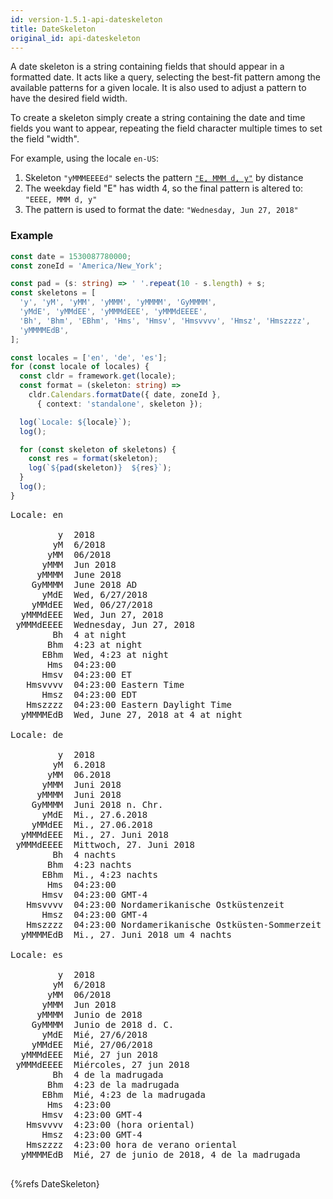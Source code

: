 ```yaml
---
id: version-1.5.1-api-dateskeleton
title: DateSkeleton
original_id: api-dateskeleton
---
```


A date skeleton is a string containing fields that should appear in a formatted date. It acts like a query, selecting the best-fit pattern among the available patterns for a given locale. It is also used to adjust a pattern to have the desired field width.

To create a skeleton simply create a string containing the date and time fields you want to appear, repeating the field character multiple times to set the field "width".

For example, using the locale `en-US`:

  1. Skeleton `"yMMMEEEEd"` selects the pattern [`"E, MMM d, y"`](https://github.com/unicode-cldr/cldr-dates-modern/blob/32.0.0/main/en/ca-gregorian.json#L382) by distance
  2. The weekday field "E" has width 4, so the final pattern is altered to: `"EEEE, MMM d, y"`
  3. The pattern is used to format the date: `"Wednesday, Jun 27, 2018"`

### Example

```typescript
const date = 1530087780000;
const zoneId = 'America/New_York';

const pad = (s: string) => ' '.repeat(10 - s.length) + s;
const skeletons = [
  'y', 'yM', 'yMM', 'yMMM', 'yMMMM', 'GyMMMM',
  'yMdE', 'yMMdEE', 'yMMMdEEE', 'yMMMdEEEE',
  'Bh', 'Bhm', 'EBhm', 'Hms', 'Hmsv', 'Hmsvvvv', 'Hmsz', 'Hmszzzz',
  'yMMMMEdB',
];

const locales = ['en', 'de', 'es'];
for (const locale of locales) {
  const cldr = framework.get(locale);
  const format = (skeleton: string) =>
    cldr.Calendars.formatDate({ date, zoneId },
      { context: 'standalone', skeleton });

  log(`Locale: ${locale}`);
  log();

  for (const skeleton of skeletons) {
    const res = format(skeleton);
    log(`${pad(skeleton)}  ${res}`);
  }
  log();
}
```
<pre class="output">
Locale: en
&nbsp;
         y  2018
        yM  6/2018
       yMM  06/2018
      yMMM  Jun 2018
     yMMMM  June 2018
    GyMMMM  June 2018 AD
      yMdE  Wed, 6/27/2018
    yMMdEE  Wed, 06/27/2018
  yMMMdEEE  Wed, Jun 27, 2018
 yMMMdEEEE  Wednesday, Jun 27, 2018
        Bh  4 at night
       Bhm  4:23 at night
      EBhm  Wed, 4:23 at night
       Hms  04:23:00
      Hmsv  04:23:00 ET
   Hmsvvvv  04:23:00 Eastern Time
      Hmsz  04:23:00 EDT
   Hmszzzz  04:23:00 Eastern Daylight Time
  yMMMMEdB  Wed, June 27, 2018 at 4 at night
&nbsp;
Locale: de
&nbsp;
         y  2018
        yM  6.2018
       yMM  06.2018
      yMMM  Juni 2018
     yMMMM  Juni 2018
    GyMMMM  Juni 2018 n. Chr.
      yMdE  Mi., 27.6.2018
    yMMdEE  Mi., 27.06.2018
  yMMMdEEE  Mi., 27. Juni 2018
 yMMMdEEEE  Mittwoch, 27. Juni 2018
        Bh  4 nachts
       Bhm  4:23 nachts
      EBhm  Mi., 4:23 nachts
       Hms  04:23:00
      Hmsv  04:23:00 GMT-4
   Hmsvvvv  04:23:00 Nordamerikanische Ostküstenzeit
      Hmsz  04:23:00 GMT-4
   Hmszzzz  04:23:00 Nordamerikanische Ostküsten-Sommerzeit
  yMMMMEdB  Mi., 27. Juni 2018 um 4 nachts
&nbsp;
Locale: es
&nbsp;
         y  2018
        yM  6/2018
       yMM  06/2018
      yMMM  Jun 2018
     yMMMM  Junio de 2018
    GyMMMM  Junio de 2018 d. C.
      yMdE  Mié, 27/6/2018
    yMMdEE  Mié, 27/06/2018
  yMMMdEEE  Mié, 27 jun 2018
 yMMMdEEEE  Miércoles, 27 jun 2018
        Bh  4 de la madrugada
       Bhm  4:23 de la madrugada
      EBhm  Mié, 4:23 de la madrugada
       Hms  4:23:00
      Hmsv  4:23:00 GMT-4
   Hmsvvvv  4:23:00 (hora oriental)
      Hmsz  4:23:00 GMT-4
   Hmszzzz  4:23:00 hora de verano oriental
  yMMMMEdB  Mié, 27 de junio de 2018, 4 de la madrugada
&nbsp;
</pre>


{%refs DateSkeleton}
